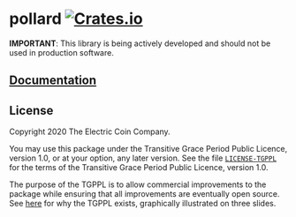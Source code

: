 # pollard [![Crates.io](https://img.shields.io/crates/v/pollard.svg)](https://crates.io/crates/pollard) #

**IMPORTANT**: This library is being actively developed and should not be used in production software.

## [Documentation](https://docs.rs/pollard)

## License

Copyright 2020 The Electric Coin Company.

You may use this package under the Transitive Grace Period Public Licence,
version 1.0, or at your option, any later version. See the file
[`LICENSE-TGPPL`](LICENSE-TGPPL) for the terms of the Transitive Grace Period
Public Licence, version 1.0.

The purpose of the TGPPL is to allow commercial improvements to the package
while ensuring that all improvements are eventually open source. See
[here](https://tahoe-lafs.org/~zooko/tgppl.pdf) for why the TGPPL exists,
graphically illustrated on three slides.
